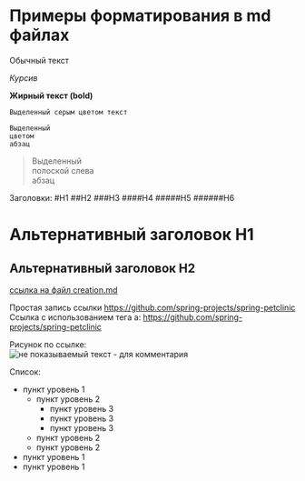 Примеры форматирования в md файлах 
==================================

Обычный текст

_Курсив_

**Жирный текст (bold)**

`Выделенный серым цветом текст`

```
Выделенный
цветом
абзац
```

>Выделенный<br>
>полоской слева<br>
>абзац<br>

Заголовки:
#H1
##H2
###H3
####H4
#####H5
######H6

Альтернативный заголовок H1 
===========================

Альтернативный заголовок H2 
----------------------------

[ссылка на файл creation.md](creation.md)

Простая запись ссылки https://github.com/spring-projects/spring-petclinic<br>
Ссылка с использованием тега a: <a href="https://github.com/spring-projects/spring-petclinic">https://github.com/spring-projects/spring-petclinic</a>

Рисунок по ссылке:<br>
![не показываемый текст - для комментария](https://cloud.githubusercontent.com/assets/13649199/13672719/09593080-e6e7-11e5-81d1-5cb629c438ca.png)

Список:
-  пункт уровень 1
   - пункт уровень 2
     - пункт уровень 3
     - пункт уровень 3
     - пункт уровень 3
   - пункт уровень 2
   - пункт уровень 2
- пункт уровень 1
- пункт уровень 1 


